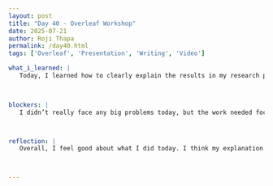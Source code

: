 ```yaml
---
layout: post
title: "Day 40 - Overleaf Workshop"
date: 2025-07-21
author: Roji Thapa
permalink: /day40.html
tags: ['Overleaf', 'Presentation', 'Writing', 'Video']

what_i_learned: |
   Today, I learned how to clearly explain the results in my research paper and make sure everything is clear and complete. I updated my Overleaf by going through my explanations and making sure I included all the important details. I also created bar plots to show my results in a visual way, which helped make the data easier to understand. I noticed that I was missing time information in my table, so I changed my code to get separate training and testing times and updated the table. This taught me how important it is to double check and improve both my code and my writing. During our meeting, my faculty mentor suggested that I compare the three customized ELM models, pick the best one, and then compare it with the traditional ELM. This will help make the results more meaningful and show which model works best. It made me realize that comparing models clearly can help readers better understand my results.


  
blockers: |
   I didn’t really face any big problems today, but the work needed focus and patience. Changing the code to get the separate training and testing times took some effort, but it wasn’t too hard. The main challenge was making sure that all the explanations were clear and complete. I had to spend time reading through everything and making sure it made sense.



reflection: |
   Overall, I feel good about what I did today. I think my explanation of the results is much better now clearer and more detailed than before. When I read it today, I felt that I did a good job. The feedback from my mentor helped a lot and gave me new ideas to improve my writing. It showed me how important it is to get feedback and keep improving. Today’s work reminded me that even small changes and clear explanations can make a big difference in a research paper.



---
```

